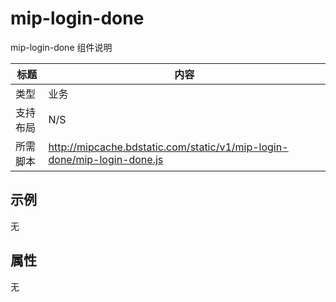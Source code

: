 # mip-login-done

mip-login-done 组件说明

标题|内容
----|----
类型|业务
支持布局|N/S
所需脚本|http://mipcache.bdstatic.com/static/v1/mip-login-done/mip-login-done.js

## 示例
无

## 属性
无
